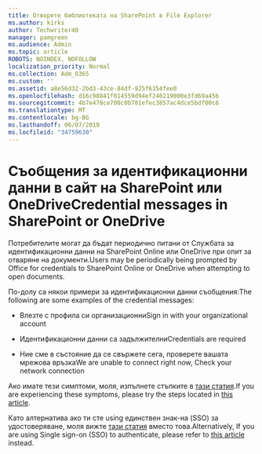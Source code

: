 ```yaml
---
title: Отворете библиотеката на SharePoint в File Explorer
ms.author: kirks
author: Techwriter40
manager: pamgreen
ms.audience: Admin
ms.topic: article
ROBOTS: NOINDEX, NOFOLLOW
localization_priority: Normal
ms.collection: Adm_O365
ms.custom: ''
ms.assetid: a8e56d32-2bd3-43ce-84df-925f6354fee0
ms.openlocfilehash: d16c98841f014559d94ef240219000e3fd69a456
ms.sourcegitcommit: 4b7e478ce700c0b781efec3857ac4dce5bdf00c6
ms.translationtype: MT
ms.contentlocale: bg-BG
ms.lasthandoff: 06/07/2019
ms.locfileid: "34759630"
---
```

# <a name="credential-messages-in-sharepoint-or-onedrive"></a><span data-ttu-id="d1b38-102">Съобщения за идентификационни данни в сайт на SharePoint или OneDrive</span><span class="sxs-lookup"><span data-stu-id="d1b38-102">Credential messages in SharePoint or OneDrive</span></span>

<span data-ttu-id="d1b38-103">Потребителите могат да бъдат периодично питани от Службата за идентификационни данни на SharePoint Online или OneDrive при опит за отваряне на документи.</span><span class="sxs-lookup"><span data-stu-id="d1b38-103">Users may be periodically being prompted by Office for credentials to SharePoint Online or OneDrive when attempting to open documents.</span></span>

<span data-ttu-id="d1b38-104">По-долу са някои примери за идентификационни данни съобщения:</span><span class="sxs-lookup"><span data-stu-id="d1b38-104">The following are some examples of the credential messages:</span></span>

- <span data-ttu-id="d1b38-105">Влезте с профила си организационни</span><span class="sxs-lookup"><span data-stu-id="d1b38-105">Sign in with your organizational account</span></span>

- <span data-ttu-id="d1b38-106">Идентификационни данни са задължителни</span><span class="sxs-lookup"><span data-stu-id="d1b38-106">Credentials are required</span></span>

- <span data-ttu-id="d1b38-107">Ние сме в състояние да се свържете сега, проверете вашата мрежова връзка</span><span class="sxs-lookup"><span data-stu-id="d1b38-107">We are unable to connect right now, Check your network connection</span></span>

<span data-ttu-id="d1b38-108">Ако имате тези симптоми, моля, изпълнете стъпките в [тази статия](https://support.microsoft.com/help/2913639/office-applications-periodically-prompt-for-credentials-to-sharepoint).</span><span class="sxs-lookup"><span data-stu-id="d1b38-108">If you are experiencing these symptoms, please try the steps located in [this article](https://support.microsoft.com/help/2913639/office-applications-periodically-prompt-for-credentials-to-sharepoint).</span></span>

<span data-ttu-id="d1b38-109">Като алтернатива ако ти сте using единствен знак-на (SSO) за удостоверяване, моля вижте [тази статия](https://support.microsoft.com/help/4025962/cant-sign-in-after-update-to-office-2016-build-16-0-7967-on-windows-10) вместо това.</span><span class="sxs-lookup"><span data-stu-id="d1b38-109">Alternatively, If you are using Single sign-on (SSO) to authenticate, please refer to [this article](https://support.microsoft.com/help/4025962/cant-sign-in-after-update-to-office-2016-build-16-0-7967-on-windows-10) instead.</span></span>

